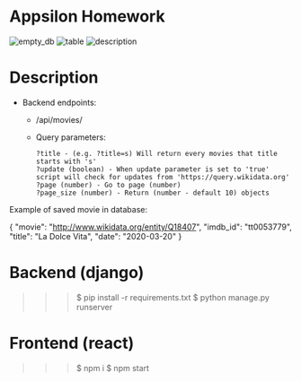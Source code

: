 # Appsilon Homework

![empty_db](https://github.com/kernel-sqz/appsilon-homework/blob/main/img/Zrzut%20ekranu%202023-05-2%20o%2023.12.22.png)
![table](https://github.com/kernel-sqz/appsilon-homework/blob/main/img/Zrzut%20ekranu%202023-05-2%20o%2022.08.43.png)
![description](https://github.com/kernel-sqz/appsilon-homework/blob/main/img/Zrzut%20ekranu%202023-05-2%20o%2022.08.31.png)

# Description

- Backend endpoints:

  - /api/movies/

  - Query parameters:

        ?title - (e.g. ?title=s) Will return every movies that title starts with 's'
        ?update (boolean) - When update parameter is set to 'true' script will check for updates from 'https://query.wikidata.org'
        ?page (number) - Go to page (number)
        ?page_size (number) - Return (number - default 10) objects

Example of saved movie in database:

{
"movie": "http://www.wikidata.org/entity/Q18407",
"imdb_id": "tt0053779",
"title": "La Dolce Vita",
"date": "2020-03-20"
}

# Backend (django)

> > > $ pip install -r requirements.txt
> > > $ python manage.py runserver

# Frontend (react)

> > > $ npm i
> > > $ npm start
